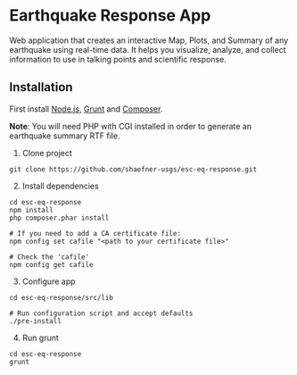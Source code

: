 Earthquake Response App
=======================

Web application that creates an interactive Map, Plots, and Summary of any earthquake using real-time data. It helps you visualize, analyze, and collect information to use in talking points and scientific response.

## Installation

First install [Node.js](https://nodejs.org/), [Grunt](https://gruntjs.com) and [Composer](https://getcomposer.org/).

**Note**: You will need PHP with CGI installed in order to generate an earthquake summary RTF file.

1. Clone project

```
git clone https://github.com/shaefner-usgs/esc-eq-response.git
```

2. Install dependencies

```
cd esc-eq-response
npm install
php composer.phar install

# If you need to add a CA certificate file:
npm config set cafile "<path to your certificate file>"

# Check the 'cafile'
npm config get cafile
```

3. Configure app

```
cd esc-eq-response/src/lib

# Run configuration script and accept defaults
./pre-install
```

4. Run grunt

```
cd esc-eq-response
grunt
```
